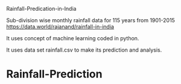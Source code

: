 Rainfall-Predication-in-India

Sub-division wise monthly rainfall data for 115 years from 1901-2015
https://data.world/rajanand/rainfall-in-india

It uses concept of machine learning coded in python.

It uses data set rainfall.csv to make its prediction and analysis.
# Rainfall-Prediction
